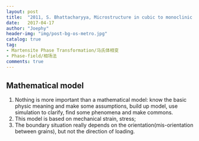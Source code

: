 ```yaml
---
layout: post
title:  "2011, S. Bhattacharyya, Microstructure in cubic to monoclinic transition"
date:   2017-04-17
author: "Joephy"
header-img: "img/post-bg-os-metro.jpg"
catalog: true
tag:
- Martensite Phase Transformation/马氏体相变
- Phase-field/相场法
comments: true
---
```

Mathematical model
-----------

1. Nothing is more important than a mathematical model: know the basic physic meaning and make some assumptions, build up model, use simulation to clarify, find some phenomena and make commons.
2. This model is based on mechanical strain, stress;
3. The boundary situation really depends on the orientation(mis-orientation between grains), but not the direction of loading.


